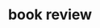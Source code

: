 ---
layout: list
title: book review
slug: book review
sidebar: true
order: 4
description: >
 책 리뷰를 작성하기 위한 공간입니다.
---